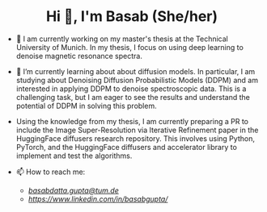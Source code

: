 
<h1 align="center">Hi 👋, I'm Basab (She/her)</h1>


- 🔭 I am currently working on my master's thesis at the Technical University of Munich. In my thesis, I focus on using deep learning to denoise magnetic resonance spectra.
- 🌱 I’m currently learning about about diffusion models. In particular, I am studying about Denoising Diffusion Probabilistic Models (DDPM) and am interested in applying DDPM to denoise spectroscopic data. This is a challenging task, but I am eager to see the results and understand the potential of DDPM in solving this problem.
- Using the knowledge from my thesis, I am currently preparing a PR to include the Image Super-Resolution via Iterative Refinement paper in the HuggingFace diffusers research repository. This involves using Python, PyTorch, and the HuggingFace diffusers and accelerator library to implement and test the algorithms.


- 📫 How to reach me:
  - *basabdatta.gupta@tum.de*
  - *https://www.linkedin.com/in/basabgupta/*
